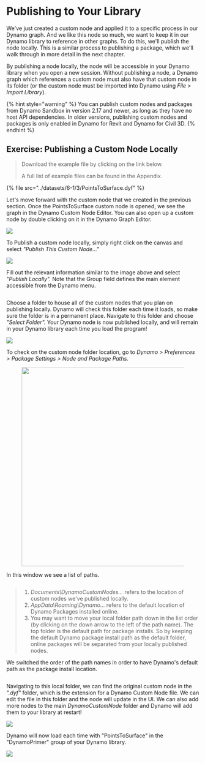 # Publishing to Your Library

We've just created a custom node and applied it to a specific process in our Dynamo graph. And we like this node so much, we want to keep it in our Dynamo library to reference in other graphs. To do this, we'll publish the node locally. This is a similar process to publishing a package, which we'll walk through in more detail in the next chapter.

By publishing a node locally, the node will be accessible in your Dynamo library when you open a new session. Without publishing a node, a Dynamo graph which references a custom node must also have that custom node in its folder (or the custom node must be imported into Dynamo using _File > Import Library_).

{% hint style="warning" %}
You can publish custom nodes and packages from Dynamo Sandbox in version 2.17 and newer, as long as they have no host API dependencies. In older versions, publishing custom nodes and packages is only enabled in Dynamo for Revit and Dynamo for Civil 3D.&#x20;
{% endhint %}

## Exercise: Publishing a Custom Node Locally

> Download the example file by clicking on the link below.
>
> A full list of example files can be found in the Appendix.

{% file src="../datasets/6-1/3/PointsToSurface.dyf" %}

Let's move forward with the custom node that we created in the previous section. Once the PointsToSurface custom node is opened, we see the graph in the Dynamo Custom Node Editor. You can also open up a custom node by double clicking on it in the Dynamo Graph Editor.

![](../images/6-1/3/publishcustomnodelocally01.jpg)

To Publish a custom node locally, simply right click on the canvas and select _"Publish This Custom Node..."_

![](../images/6-1/3/publishcustomnodeexercise-02.jpg)

Fill out the relevant information similar to the image above and select _"Publish Locally"._ Note that the Group field defines the main element accessible from the Dynamo menu.

<figure><img src="../../.gitbook/assets/publish_a_package.png" alt=""><figcaption></figcaption></figure>

Choose a folder to house all of the custom nodes that you plan on publishing locally. Dynamo will check this folder each time it loads, so make sure the folder is in a permanent place. Navigate to this folder and choose _"Select Folder"._ Your Dynamo node is now published locally, and will remain in your Dynamo library each time you load the program!

![](../images/6-1/3/publishcustomnodeexercise-04.jpg)

To check on the custom node folder location, go to _Dynamo > Preferences > Package Settings > Node and Package Paths._

<figure><img src="../../.gitbook/assets/settings.png" alt="" width="520"><figcaption></figcaption></figure>

In this window we see a list of paths.

<figure><img src="../../.gitbook/assets/package-locations.png" alt=""><figcaption></figcaption></figure>

> 1. _Documents\DynamoCustomNodes..._ refers to the location of custom nodes we've published locally.
> 2. _AppData\Roaming\Dynamo..._ refers to the default location of Dynamo Packages installed online.
> 3. You may want to move your local folder path down in the list order (by clicking on the down arrow to the left of the path name). The top folder is the default path for package installs. So by keeping the default Dynamo package install path as the default folder, online packages will be separated from your locally published nodes.

We switched the order of the path names in order to have Dynamo's default path as the package install location.

<figure><img src="../../.gitbook/assets/updated-package-locations.png" alt=""><figcaption></figcaption></figure>

Navigating to this local folder, we can find the original custom node in the _".dyf"_ folder, which is the extension for a Dynamo Custom Node file. We can edit the file in this folder and the node will update in the UI. We can also add more nodes to the main _DynamoCustomNode_ folder and Dynamo will add them to your library at restart!

![](../images/6-1/3/publishcustomnodeexercise-08.jpg)

Dynamo will now load each time with "PointsToSurface" in the "DynamoPrimer" group of your Dynamo library.

![](../images/6-1/3/publishcustomnodeexercise-09.jpg)
